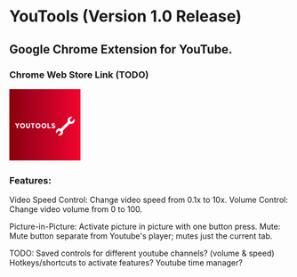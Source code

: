 # YouTools (Version 1.0 Release)
## Google Chrome Extension for YouTube.

### Chrome Web Store Link (TODO)
![YouTools Large Logo](images/youtools-large.png)

### Features: 

Video Speed Control: Change video speed from 0.1x to 10x.
Volume Control: Change video volume from 0 to 100.

Picture-in-Picture: Activate picture in picture with one button press.
Mute: Mute button separate from Youtube's player; mutes just the current tab.


TODO:
Saved controls for different youtube channels? (volume & speed)
Hotkeys/shortcuts to activate features?
Youtube time manager?



